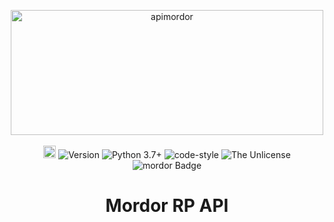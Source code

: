 <p align="center">
  <a href="http://mordor.ratmir.fun/docs/"><img alt="apimordor" src="http://mordor.ratmir.fun/docs/logo1.png" width="500" height="200" /></a>
  <br><br>
  <a href="http://mordor.ratmir.fun/docs/index.html"><img height="20" alt="apimordor documentation" src="https://img.shields.io/badge/docs-ratmir.fun-%20"></a>
  <img alt="Version" src="https://img.shields.io/badge/version-beta-blue" />
  <img alt="Python 3.7+" src="https://img.shields.io/badge/Python-3.7+-%23FFD242" />
  <img alt="code-style" src="https://img.shields.io/badge/code--style-black-%23000000" />
  <img alt="The Unlicense" src="https://img.shields.io/badge/license-The%20Unlicense-blue" />
  <img alt="mordor Badge" src="https://img.shields.io/badge/samp-Mordor%20RP-%20?color=%23fc2323">

  <h1 align="center">  Mordor RP API </h1>
</p>
